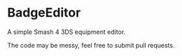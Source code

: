 # BadgeEditor
A simple Smash 4 3DS equipment editor.

The code may be messy, feel free to submit pull requests.